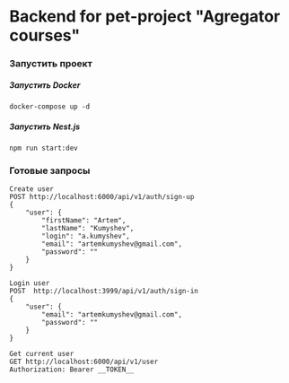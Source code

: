 # Backend for pet-project "Agregator courses"

### Запустить проект
##### Запустить Docker 
```
docker-compose up -d
```
##### Запустить Nest.js 
```
npm run start:dev
```

### Готовые запросы
```
Create user
POST http://localhost:6000/api/v1/auth/sign-up
{
    "user": {
        "firstName": "Artem",
        "lastName": "Kumyshev",
        "login": "a.kumyshev",
        "email": "artemkumyshev@gmail.com",
        "password": ""
    }
}
```
```
Login user
POST  http://localhost:3999/api/v1/auth/sign-in
{
    "user": {
        "email": "artemkumyshev@gmail.com",
        "password": ""
    }
}
```
```
Get current user
GET http://localhost:6000/api/v1/user
Authorization: Bearer __TOKEN__
```
